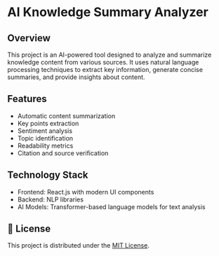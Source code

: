# AI Knowledge Summary Analyzer

## Overview
This project is an AI-powered tool designed to analyze and summarize knowledge content from various sources. It uses natural language processing techniques to extract key information, generate concise summaries, and provide insights about content.

## Features
- Automatic content summarization
- Key points extraction
- Sentiment analysis
- Topic identification
- Readability metrics
- Citation and source verification

## Technology Stack
- Frontend: React.js with modern UI components
- Backend: NLP libraries
- AI Models: Transformer-based language models for text analysis

## 📜 License
This project is distributed under the [MIT License](https://opensource.org/license/mit).
